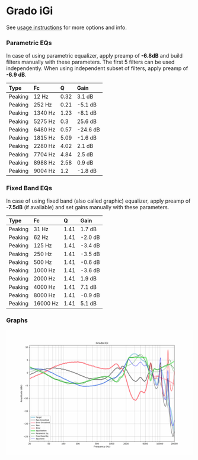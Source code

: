 # Grado iGi
See [usage instructions](https://github.com/jaakkopasanen/AutoEq#usage) for more options and info.

### Parametric EQs
In case of using parametric equalizer, apply preamp of **-6.8dB** and build filters manually
with these parameters. The first 5 filters can be used independently.
When using independent subset of filters, apply preamp of **-6.9 dB**.

| Type    | Fc      |    Q | Gain     |
|:--------|:--------|:-----|:---------|
| Peaking | 12 Hz   | 0.32 | 3.1 dB   |
| Peaking | 252 Hz  | 0.21 | -5.1 dB  |
| Peaking | 1340 Hz | 1.23 | -8.1 dB  |
| Peaking | 5275 Hz | 0.3  | 25.6 dB  |
| Peaking | 6480 Hz | 0.57 | -24.6 dB |
| Peaking | 1815 Hz | 5.09 | -1.6 dB  |
| Peaking | 2280 Hz | 4.02 | 2.1 dB   |
| Peaking | 7704 Hz | 4.84 | 2.5 dB   |
| Peaking | 8988 Hz | 2.58 | 0.9 dB   |
| Peaking | 9004 Hz | 1.2  | -1.8 dB  |

### Fixed Band EQs
In case of using fixed band (also called graphic) equalizer, apply preamp of **-7.5dB**
(if available) and set gains manually with these parameters.

| Type    | Fc       |    Q | Gain    |
|:--------|:---------|:-----|:--------|
| Peaking | 31 Hz    | 1.41 | 1.7 dB  |
| Peaking | 62 Hz    | 1.41 | -2.0 dB |
| Peaking | 125 Hz   | 1.41 | -3.4 dB |
| Peaking | 250 Hz   | 1.41 | -3.5 dB |
| Peaking | 500 Hz   | 1.41 | -0.6 dB |
| Peaking | 1000 Hz  | 1.41 | -3.6 dB |
| Peaking | 2000 Hz  | 1.41 | 1.9 dB  |
| Peaking | 4000 Hz  | 1.41 | 7.1 dB  |
| Peaking | 8000 Hz  | 1.41 | -0.9 dB |
| Peaking | 16000 Hz | 1.41 | 5.1 dB  |

### Graphs
![](./Grado%20iGi.png)